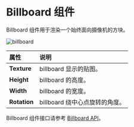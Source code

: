 # Billboard 组件

Billboard 组件用于渲染一个始终面向摄像机的方块。

![billboard](particle-system/billboard.png)

| 属性 | 说明 |
| :--- | :--- |
| **Texture**  | billboard 显示的贴图。
| **Height**   | billboard 的高度。
| **Width**    | billboard 的宽度。
| **Rotation** | billboard 绕中心点旋转的角度。

Billboard 组件接口请参考 [Billboard API](__APIDOC__/zh/class/Billboard)。
